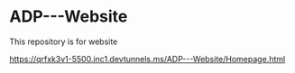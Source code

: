 # ADP---Website
This repository is for website

https://qrfxk3v1-5500.inc1.devtunnels.ms/ADP---Website/Homepage.html
